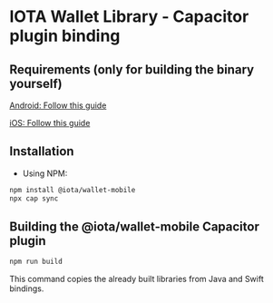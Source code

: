 # IOTA Wallet Library - Capacitor plugin binding

## Requirements (only for building the binary yourself)

[Android: Follow this guide](https://github.com/iotaledger/wallet.rs/tree/develop/bindings/java#instead-build-everything-from-scratch-yourself)

[iOS: Follow this guide](https://github.com/iotaledger/wallet.rs/blob/develop/bindings/swift)


## Installation

- Using NPM:

```bash
npm install @iota/wallet-mobile
npx cap sync
```

## Building the @iota/wallet-mobile Capacitor plugin

```sh
npm run build
```
This command copies the already built libraries from Java and Swift bindings.